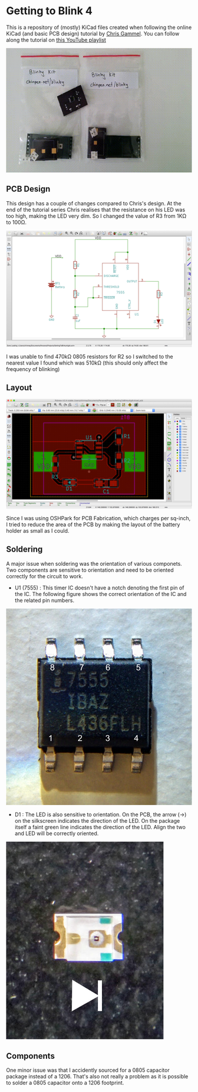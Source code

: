 # Getting to Blink 4

This is a repository of (mostly) KiCad files created when following the online KiCad (and basic PCB design) tutorial by [Chris Gammel](chrisgammell.com). You can follow along the tutorial on [this YouTube playlist](https://www.youtube.com/watch?v=JN_Y93RTdSo&list=PLy2022BX6Eso532xqrUxDT1u2p4VVsg-q)

![blinky](imgs/out.gif)

## PCB Design

This design has a couple of changes compared to Chris's design. At the end of the tutorial series Chris realises that the resistance on his LED was too high, making the LED very dim. So I changed the value of R3 from 1KΩ to 100Ω.

![schematic](imgs/schematic.jpg)


I was unable to find 470kΩ 0805 resistors for R2 so I switched to the nearest value I found which was 510kΩ (this should only affect the frequency of blinking)

## Layout

![layout](imgs/layout.jpg)

Since I was using OSHPark for PCB Fabrication, which charges per sq-inch, I tried to reduce the area of the PCB by making the layout of the battery holder as small as I could.

## Soldering

A major issue when soldering was the orientation of various componets. Two components are sensitive to orientation and need to be oriented correctly for the circuit to work.

- U1 (7555) : This timer IC doesn't have a notch denoting the first pin of the IC. The following figure shows the correct orientation of the IC and the related pin numbers.

![ic](imgs/ic.jpg)

- D1 : The LED is also sensitive to orientation. On the PCB, the arrow (→) on the silkscreen indicates the direction of the LED. On the package itself a faint green line indicates the direction of the LED. Align the two and LED will be correctly oriented.

![led](imgs/led.jpg)


## Components

One minor issue was that I accidently sourced for a 0805 capacitor package instead of a 1206. That's also not really a problem as it is possible to solder a 0805 capacitor onto a 1206 footprint.
